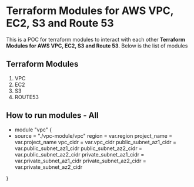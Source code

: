 # Terraform Modules for AWS VPC, EC2, S3 and Route 53

This is a POC for terraform modules to interact with each other  **Terraform Modules for AWS VPC, EC2, S3 and Route 53**.
Below is the list of modules 

## Terraform Modules
1. VPC
2. EC2
3. S3
4. ROUTE53


 

## How to run modules - All
- module "vpc" {
- source                      = "./vpc-module/vpc"
    region                      = var.region
    project_name                = var.project_name
    vpc_cidr                    = var.vpc_cidr
    public_subnet_az1_cidr      = var.public_subnet_az1_cidr
    public_subnet_az2_cidr      = var.public_subnet_az2_cidr
    private_subnet_az1_cidr     = var.private_subnet_az1_cidr
    private_subnet_az2_cidr     = var.private_subnet_az2_cidr

}